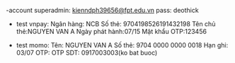 -account superadmin: kienndph39656@fpt.edu.vn pass: deothick

- test vnpay: Ngân hàng: NCB
  Số thẻ: 9704198526191432198
  Tên chủ thẻ:NGUYEN VAN A
  Ngày phát hành:07/15
  Mật khẩu OTP:123456

- test momo: Tên: NGUYEN VAN A
  Số thẻ: 9704 0000 0000 0018
  Hạn ghi: 03/07
  OTP: OTP
  SDT: 0917003003(ko bat buoc)
